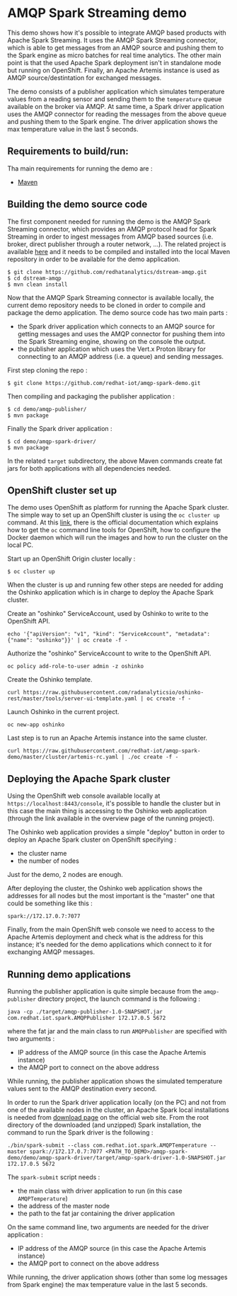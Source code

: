 # AMQP Spark Streaming demo

This demo shows how it's possible to integrate AMQP based products with Apache Spark Streaming. It uses the AMQP Spark Streaming connector, which is able to get messages from an AMQP source and pushing them to the Spark engine as micro batches for real time analytics.
The other main point is that the used Apache Spark deployment isn't in standalone mode but running on OpenShift.
Finally, an Apache Artemis instance is used as AMQP source/destintation for exchanged messages.

The demo consists of a publisher application which simulates temperature values from a reading sensor and sending them to the `temperature` queue available on the broker via AMQP.
At same time, a Spark driver application uses the AMQP connector for reading the messages from the above queue and pushing them to the Spark engine. The driver application shows the max temperature value in the last 5 seconds.

## Requirements to build/run:

Tha main requirements for running the demo are :

* [Maven](https://maven.apache.org/)

## Building the demo source code

The first component needed for running the demo is the AMQP Spark Streaming connector, which provides an AMQP protocol head for Spark Streaming in order to ingest messages from AMQP based sources (i.e. broker, direct publisher through a router network, ...). The related project is available [here](https://github.com/redhatanalytics/dstream-amqp) and it needs to be compiled and installed into the local Maven repository in order to be available for the demo application.

``` shell
$ git clone https://github.com/redhatanalytics/dstream-amqp.git
$ cd dstream-amqp
$ mvn clean install
```

Now that the AMQP Spark Streaming connector is available locally, the current demo repository needs to be cloned in order to compile and package the demo application. The demo source code has two main parts :

* the Spark driver application which connects to an AMQP source for getting messages and uses the AMQP connector for pushing them into the Spark Streaming engine, showing on the console the output.
* the publisher application which uses the Vert.x Proton library for connecting to an AMQP address (i.e. a queue) and sending messages.

First step cloning the repo :

``` shell
$ git clone https://github.com/redhat-iot/amqp-spark-demo.git
```

Then compiling and packaging the publisher application :

``` shell
$ cd demo/amqp-publisher/
$ mvn package
```

Finally the Spark driver application :

``` shell
$ cd demo/amqp-spark-driver/
$ mvn package
```

In the related `target` subdirectory, the above Maven commands create fat jars for both applications with all dependencies needed.

## OpenShift cluster set up

The demo uses OpenShift as platform for running the Apache Spark cluster. The simple way to set up an OpenShift cluster is using the `oc cluster up` command. At this [link](https://github.com/openshift/origin/blob/master/docs/cluster_up_down.md), there is the official documentation which explains how to get the `oc` command line tools for OpenShift, how to configure the Docker daemon which will run the images and how to run the cluster on the local PC.

Start up an OpenShift Origin cluster locally :

``` shell
$ oc cluster up
```

When the cluster is up and running few other steps are needed for adding the Oshinko application which is in charge to deploy the Apache Spark cluster.

Create an "oshinko" ServiceAccount, used by Oshinko to write to the OpenShift API.

``` shell
echo '{"apiVersion": "v1", "kind": "ServiceAccount", "metadata": {"name": "oshinko"}}' | oc create -f -
```

Authorize the "oshinko" ServiceAccount to write to the OpenShift API.

``` shell
oc policy add-role-to-user admin -z oshinko
```

Create the Oshinko template.

``` shell
curl https://raw.githubusercontent.com/radanalyticsio/oshinko-rest/master/tools/server-ui-template.yaml | oc create -f -
```

Launch Oshinko in the current project.

``` shell
oc new-app oshinko
```

Last step is to run an Apache Artemis instance into the same cluster.

``` shell
curl https://raw.githubusercontent.com/redhat-iot/amqp-spark-demo/master/cluster/artemis-rc.yaml | ./oc create -f -
```

## Deploying the Apache Spark cluster

Using the OpenShift web console available locally at `https://localhost:8443/console`, it's possible to handle the cluster but in this case the main thing is accessing to the Oshinko web application (through the link available in the overview page of the running project).

The Oshinko web application provides a simple "deploy" button in order to deploy an Apache Spark cluster on OpenShift specifying :

* the cluster name
* the number of nodes

Just for the demo, 2 nodes are enough.

After deploying the cluster, the Oshinko web application shows the addresses for all nodes but the most important is the "master" one that could be something like this :

```
spark://172.17.0.7:7077
```

Finally, from the main OpenShift web console we need to access to the Apache Artemis deployment and check what is the address for this instance; it's needed for the demo applications which connect to it for exchanging AMQP messages.

## Running demo applications

Running the publisher application is quite simple because from the `amqp-publisher` directory project, the launch command is the following :

``` shell
java -cp ./target/amqp-publisher-1.0-SNAPSHOT.jar com.redhat.iot.spark.AMQPPublisher 172.17.0.5 5672
```

where the fat jar and the main class to run `AMQPPublisher` are specified with two arguments :

* IP address of the AMQP source (in this case the Apache Artemis instance)
* the AMQP port to connect on the above address

While running, the publisher application shows the simulated temperature values sent to the AMQP destination every second.

In order to run the Spark driver application locally (on the PC) and not from one of the available nodes in the cluster, an Apache Spark local installations is needed from [download page](http://spark.apache.org/downloads.html) on the official web site.
From the root directory of the downloaded (and unzipped) Spark installation, the command to run the Spark driver is the following :

``` shell
./bin/spark-submit --class com.redhat.iot.spark.AMQPTemperature --master spark://172.17.0.7:7077 <PATH_TO_DEMO>/amqp-spark-demo/demo/amqp-spark-driver/target/amqp-spark-driver-1.0-SNAPSHOT.jar 172.17.0.5 5672
```

The `spark-submit` script needs :

* the main class with driver application to run (in this case `AMQPTemperature`)
* the address of the master node
* the path to the fat jar containing the driver application

On the same command line, two arguments are needed for the driver application :

* IP address of the AMQP source (in this case the Apache Artemis instance)
* the AMQP port to connect on the above address

While running, the driver application shows (other than some log messages from Spark engine) the max temperature value in the last 5 seconds.
